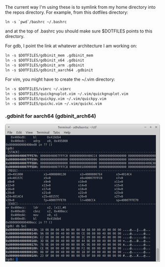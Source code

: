 The current way I'm using these is to symlink from my home directory into the repos directory. For example, from this dotfiles directory:

```
ln -s `pwd`/bashrc ~/.bashrc
```

and at the top of .bashrc you should make sure $DOTFILES points to this directory.

For gdb, I point the link at whatever architecture I am working on:
```
ln -s $DOTFILES/gdbinit_mem .gdbinit_mem
ln -s $DOTFILES/gdbinit_x64 .gdbinit
ln -s $DOTFILES/gdbinit_arm .gdbinit
ln -s $DOTFILES/gdbinit_aarch64 .gdbinit
```

For vim, you might have to create the ~/.vim directory:
```
ln -s $DOTFILES/vimrc ~/.vimrc
ln -s $DOTFILES/quickgnuplot.vim ~/.vim/quickgnuplot.vim
ln -s $DOTFILES/quickpy.vim ~/.vim/quickpy.vim
ln -s $DOTFILES/quickc.vim ~/.vim/quickc.vim
```

### .gdbinit for aarch64 (gdbinit_arch64)
![screenshot](misc/screenshot_gdbinit_aarch64.png?raw=true "screenshot")
